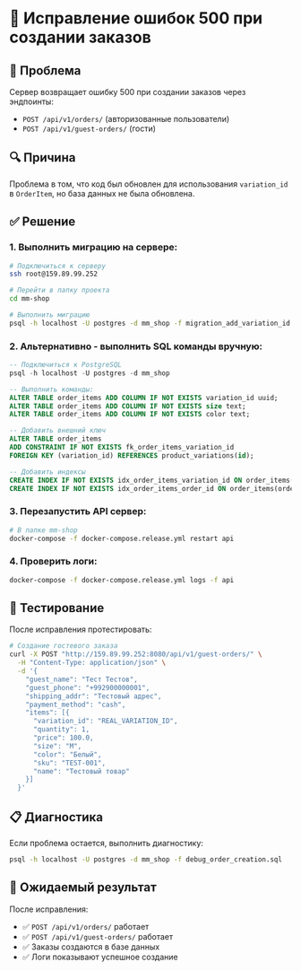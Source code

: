 # 🔧 Исправление ошибок 500 при создании заказов

## 🚨 Проблема
Сервер возвращает ошибку 500 при создании заказов через эндпоинты:
- `POST /api/v1/orders/` (авторизованные пользователи)
- `POST /api/v1/guest-orders/` (гости)

## 🔍 Причина
Проблема в том, что код был обновлен для использования `variation_id` в `OrderItem`, но база данных не была обновлена.

## ✅ Решение

### 1. Выполнить миграцию на сервере:
```bash
# Подключиться к серверу
ssh root@159.89.99.252

# Перейти в папку проекта
cd mm-shop

# Выполнить миграцию
psql -h localhost -U postgres -d mm_shop -f migration_add_variation_id.sql
```

### 2. Альтернативно - выполнить SQL команды вручную:
```sql
-- Подключиться к PostgreSQL
psql -h localhost -U postgres -d mm_shop

-- Выполнить команды:
ALTER TABLE order_items ADD COLUMN IF NOT EXISTS variation_id uuid;
ALTER TABLE order_items ADD COLUMN IF NOT EXISTS size text;
ALTER TABLE order_items ADD COLUMN IF NOT EXISTS color text;

-- Добавить внешний ключ
ALTER TABLE order_items 
ADD CONSTRAINT IF NOT EXISTS fk_order_items_variation_id 
FOREIGN KEY (variation_id) REFERENCES product_variations(id);

-- Добавить индексы
CREATE INDEX IF NOT EXISTS idx_order_items_variation_id ON order_items(variation_id);
CREATE INDEX IF NOT EXISTS idx_order_items_order_id ON order_items(order_id);
```

### 3. Перезапустить API сервер:
```bash
# В папке mm-shop
docker-compose -f docker-compose.release.yml restart api
```

### 4. Проверить логи:
```bash
docker-compose -f docker-compose.release.yml logs -f api
```

## 🧪 Тестирование

После исправления протестировать:

```bash
# Создание гостевого заказа
curl -X POST "http://159.89.99.252:8080/api/v1/guest-orders/" \
  -H "Content-Type: application/json" \
  -d '{
    "guest_name": "Тест Тестов",
    "guest_phone": "+992900000001",
    "shipping_addr": "Тестовый адрес",
    "payment_method": "cash",
    "items": [{
      "variation_id": "REAL_VARIATION_ID",
      "quantity": 1,
      "price": 100.0,
      "size": "M",
      "color": "Белый",
      "sku": "TEST-001",
      "name": "Тестовый товар"
    }]
  }'
```

## 📋 Диагностика

Если проблема остается, выполнить диагностику:
```bash
psql -h localhost -U postgres -d mm_shop -f debug_order_creation.sql
```

## 🎯 Ожидаемый результат
После исправления:
- ✅ `POST /api/v1/orders/` работает
- ✅ `POST /api/v1/guest-orders/` работает
- ✅ Заказы создаются в базе данных
- ✅ Логи показывают успешное создание
